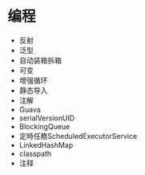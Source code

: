 # 编程

- 反射
- 泛型
- 自动装箱拆箱
- 可变
- 增强循环
- 静态导入
- 注解
- Guava
- serialVersionUID
- BlockingQueue
- 定時任務ScheduledExecutorService 
- LinkedHashMap
- classpath
- 注释